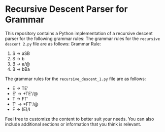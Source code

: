 # Recursive Descent Parser for Grammar

This repository contains a Python implementation of a recursive descent parser for the following grammar rules:
The grammar rules for the `recursive descent 2.py` file are as follows:
Grammar Rule:

1. S -> aSB
2. S -> b
3. B -> a/@
4. B -> bBa

The grammar rules for the `recursive_descent_1.py` file are as follows:

- E -> TE'
- E' -> +TE'/@
- T -> FT'
- T' -> *FT'/@
- F -> (E)/I


Feel free to customize the content to better suit your needs. You can also include additional sections or information that you think is relevant.

